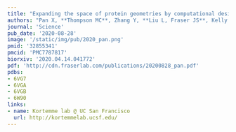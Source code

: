 ```yaml
---
title: "Expanding the space of protein geometries by computational design of ​de novo fold families"
authors: "Pan X, **Thompson MC**, Zhang Y, **Liu L, Fraser JS**, Kelly MJS, Kortemme T."
journal: 'Science'
pub_date: '2020-08-28'
image: '/static/img/pub/2020_pan.png'
pmid: '32855341'
pmcid: 'PMC7787817'
biorxiv: '2020.04.14.041772'
pdf: 'http://cdn.fraserlab.com/publications/20200828_pan.pdf'
pdbs:
- 6VG7
- 6VGA
- 6VGB
- 6W90
links:
- name: Kortemme lab @ UC San Francisco
  url: http://kortemmelab.ucsf.edu/
---
```

